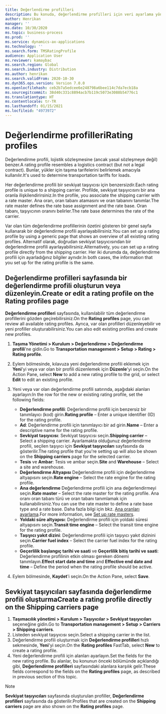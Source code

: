 ```yaml
---
title: Değerlendirme profilleri
description: Bu konuda, değerlendirme profilleri için veri ayarlama yöntemi açıklanmaktadır.
author: Henrikan
manager: ''
ms.date: 10/30/2020
ms.topic: business-process
ms.prod: ''
ms.service: dynamics-ax-applications
ms.technology: ''
ms.search.form: TMSRatingProfile
audience: Application User
ms.reviewer: kamaybac
ms.search.region: Global
ms.search.industry: Distribution
ms.author: henrikan
ms.search.validFrom: 2020-10-30
ms.dyn365.ops.version: Version 7.0.0
ms.openlocfilehash: ceb2b7a5edcee6e248798a6bee114c7da7ecb18a
ms.sourcegitcommit: 38d40c331c8894acb7b119c5073e3088b54776c1
ms.translationtype: HT
ms.contentlocale: tr-TR
ms.lasthandoff: 01/15/2021
ms.locfileid: "4973972"
---
```

# <a name="rating-profiles"></a><span data-ttu-id="b7042-103">Değerlendirme profilleri</span><span class="sxs-lookup"><span data-stu-id="b7042-103">Rating profiles</span></span>

<span data-ttu-id="b7042-104">Değerlendirme profili, lojistik sözleşmesine (ancak yasal sözleşmeye değil) benzer.</span><span class="sxs-lookup"><span data-stu-id="b7042-104">A rating profile resembles a logistics contract (but not a legal contract).</span></span> <span data-ttu-id="b7042-105">Bunlar, yükler için taşıma tarifelerini belirlemek amacıyla kullanılır.</span><span class="sxs-lookup"><span data-stu-id="b7042-105">It's used to determine transportation tariffs for loads.</span></span> 

<span data-ttu-id="b7042-106">Her değerlendirme profili bir sevkiyat taşıyıcısı için benzersizdir.</span><span class="sxs-lookup"><span data-stu-id="b7042-106">Each rating profile is unique to a shipping carrier.</span></span> <span data-ttu-id="b7042-107">Profilde, sevkiyat taşıyıcısını bir ana oranla ilişkilendirirsiniz.</span><span class="sxs-lookup"><span data-stu-id="b7042-107">In the profile, you associate the shipping carrier with a rate master.</span></span> <span data-ttu-id="b7042-108">Ana oran, oran tabanı atamasını ve oran tabanını tanımlar.</span><span class="sxs-lookup"><span data-stu-id="b7042-108">The rate master defines the rate base assignment and the rate base.</span></span> <span data-ttu-id="b7042-109">Oran tabanı, taşıyıcının oranını belirler.</span><span class="sxs-lookup"><span data-stu-id="b7042-109">The rate base determines the rate of the carrier.</span></span>

<span data-ttu-id="b7042-110">Var olan tüm değerlendirme profillerinin özetini gösteren bir genel sayfa kullanarak bir değerlendirme profili ayarlayabilirsiniz.</span><span class="sxs-lookup"><span data-stu-id="b7042-110">You can set up a rating profile by using a generic page that shows an overview of all existing rating profiles.</span></span> <span data-ttu-id="b7042-111">Alternatif olarak, doğrudan sevkiyat taşıyıcısından bir değerlendirme profili ayarlayabilirsiniz.</span><span class="sxs-lookup"><span data-stu-id="b7042-111">Alternatively, you can set up a rating profile directly from the shipping carrier.</span></span> <span data-ttu-id="b7042-112">Her iki durumda da, değerlendirme profili için ayarladığınız bilgiler aynıdır.</span><span class="sxs-lookup"><span data-stu-id="b7042-112">In both cases, the information that you set up for the rating profile is the same.</span></span>

## <a name="create-or-edit-a-rating-profile-on-the-rating-profiles-page"></a><span data-ttu-id="b7042-113">Değerlendirme profilleri sayfasında bir değerlendirme profili oluşturun veya düzenleyin.</span><span class="sxs-lookup"><span data-stu-id="b7042-113">Create or edit a rating profile on the Rating profiles page</span></span>

<span data-ttu-id="b7042-114">**Değerlendirme profilleri** sayfasında, kullanılabilir tüm değerlendirme profillerini gözden geçirebilirsiniz.</span><span class="sxs-lookup"><span data-stu-id="b7042-114">On the **Rating profiles** page, you can review all available rating profiles.</span></span> <span data-ttu-id="b7042-115">Ayrıca, var olan profilleri düzenleyebilir ve yeni profiller oluşturabilirsiniz.</span><span class="sxs-lookup"><span data-stu-id="b7042-115">You can also edit existing profiles and create new profiles.</span></span>

1. <span data-ttu-id="b7042-116">**Taşıma Yönetimi \> Kurulum \> Değerlendirme \> Değerlendirme profili**'ne gidin.</span><span class="sxs-lookup"><span data-stu-id="b7042-116">Go to **Transportation management \> Setup \> Rating \> Rating profile**.</span></span>
1. <span data-ttu-id="b7042-117">Eylem bölmesinde, kılavuza yeni değerlendirme profili eklemek için **Yeni**'yi veya var olan bir profili düzenlemek için **Düzenle**'yi seçin.</span><span class="sxs-lookup"><span data-stu-id="b7042-117">On the Action Pane, select **New** to add a new rating profile to the grid, or select **Edit** to edit an existing profile.</span></span>
1. <span data-ttu-id="b7042-118">Yeni veya var olan değerlendirme profili satırında, aşağıdaki alanları ayarlayın:</span><span class="sxs-lookup"><span data-stu-id="b7042-118">In the row for the new or existing rating profile, set the following fields:</span></span>

    - <span data-ttu-id="b7042-119">**Değerlendirme profili**: Değerlendirme profili için benzersiz bir tanımlayıcı (kod) girin.</span><span class="sxs-lookup"><span data-stu-id="b7042-119">**Rating profile** – Enter a unique identifier (ID) for the rating profile.</span></span>
    - <span data-ttu-id="b7042-120">**Ad**: Değerlendirme profili için tanımlayıcı bir ad girin.</span><span class="sxs-lookup"><span data-stu-id="b7042-120">**Name** – Enter a descriptive name for the rating profile.</span></span>
    - <span data-ttu-id="b7042-121">**Sevkiyat taşıyıcısı**: Sevkiyat taşıyıcısı seçin.</span><span class="sxs-lookup"><span data-stu-id="b7042-121">**Shipping carrier** – Select a shipping carrier.</span></span> <span data-ttu-id="b7042-122">Ayarlamakta olduğunuz değerlendirme profili, seçilen taşıyıcı için **Sevkiyat taşıyıcıları** sayfasında da gösterilir.</span><span class="sxs-lookup"><span data-stu-id="b7042-122">The rating profile that you're setting up will also be shown on the **Shipping carriers** page for the selected carrier.</span></span>
    - <span data-ttu-id="b7042-123">**Tesis** ve **Ambar**: Tesis ve ambar seçin.</span><span class="sxs-lookup"><span data-stu-id="b7042-123">**Site** and **Warehouse** – Select a site and warehouse.</span></span>
    - <span data-ttu-id="b7042-124">**Değerlendirme Altyapısı** Değerlendirme profili için değerlendirme altyapısını seçin.</span><span class="sxs-lookup"><span data-stu-id="b7042-124">**Rate engine** – Select the rate engine for the rating profile.</span></span>
    - <span data-ttu-id="b7042-125">**Ana değerlendirme** Değerlendirme profili için ana değerlendirmeyi seçin.</span><span class="sxs-lookup"><span data-stu-id="b7042-125">**Rate master** – Select the rate master for the rating profile.</span></span> <span data-ttu-id="b7042-126">Ana oranı oran tabanı türü ve oran tabanı tanımlamak için kullanabilirsiniz.</span><span class="sxs-lookup"><span data-stu-id="b7042-126">You can use the rate master to define a rate base type and a rate base.</span></span> <span data-ttu-id="b7042-127">Daha fazla bilgi için bkz. [Ana oranları ayarlama](set-up-rate-masters.md).</span><span class="sxs-lookup"><span data-stu-id="b7042-127">For more information, see [Set up rate masters](set-up-rate-masters.md).</span></span>
    - <span data-ttu-id="b7042-128">**Yoldaki süre altyapısı**: Değerlendirme profili için yoldaki süresi altyapısını seçin.</span><span class="sxs-lookup"><span data-stu-id="b7042-128">**Transit time engine** – Select the transit time engine for the rating profile.</span></span>
    - <span data-ttu-id="b7042-129">**Taşıyıcı yakıt dizini**: Değerlendirme profili için taşıyıcı yakıt dizinini seçin.</span><span class="sxs-lookup"><span data-stu-id="b7042-129">**Carrier fuel index** – Select the carrier fuel index for the rating profile.</span></span>
    - <span data-ttu-id="b7042-130">**Geçerlilik başlangıç tarihi ve saati** ve **Geçerlilik bitiş tarihi ve saati**: Değerlendirme profilinin etkin olması gereken dönemi tanımlayın.</span><span class="sxs-lookup"><span data-stu-id="b7042-130">**Effect start date and time** and **Effective end date and time** – Define the period when the rating profile should be active.</span></span>

1. <span data-ttu-id="b7042-131">Eylem bölmesinde, **Kaydet**'i seçin.</span><span class="sxs-lookup"><span data-stu-id="b7042-131">On the Action Pane, select **Save**.</span></span>

## <a name="create-a-rating-profile-directly-on-the-shipping-carriers-page"></a><span data-ttu-id="b7042-132">Sevkiyat taşıyıcıları sayfasında değerlendirme profili oluşturma</span><span class="sxs-lookup"><span data-stu-id="b7042-132">Create a rating profile directly on the Shipping carriers page</span></span>

1. <span data-ttu-id="b7042-133">**Taşımacılık yönetimi \> Kurulum \> Taşıyıcılar \> Sevkiyat taşıyıcıları** seçeneğine gidin.</span><span class="sxs-lookup"><span data-stu-id="b7042-133">Go to **Transportation management \> Setup \> Carriers \> Shipping carriers**.</span></span>
1. <span data-ttu-id="b7042-134">Listeden sevkiyat taşıyıcısı seçin.</span><span class="sxs-lookup"><span data-stu-id="b7042-134">Select a shipping carrier in the list.</span></span>
1. <span data-ttu-id="b7042-135">Değerlendirme profili oluşturmak için **Değerlendirme profilleri** hızlı sekmesinde, **Yeni**'yi seçin.</span><span class="sxs-lookup"><span data-stu-id="b7042-135">On the **Rating profiles** FastTab, select **New** to create a rating profile.</span></span>
1. <span data-ttu-id="b7042-136">Yeni değerlendirme profili için alanları ayarlayın.</span><span class="sxs-lookup"><span data-stu-id="b7042-136">Set the fields for the new rating profile.</span></span> <span data-ttu-id="b7042-137">Bu alanlar, bu konunun önceki bölümünde açıklandığı gibi, **Değerlendirme profilleri** sayfasındaki alanlara karşılık gelir.</span><span class="sxs-lookup"><span data-stu-id="b7042-137">These fields correspond to the fields on the **Rating profiles** page, as described in previous section of this topic.</span></span>

> [!NOTE]
> <span data-ttu-id="b7042-138">**Sevkiyat taşıyıcıları** sayfasında oluşturulan profiller, **Değerlendirme profilleri** sayfasında da gösterilir.</span><span class="sxs-lookup"><span data-stu-id="b7042-138">Profiles that are created on the **Shipping carriers** page are also shown on the **Rating profiles** page.</span></span>
